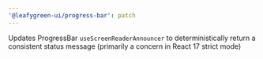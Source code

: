 ```yaml
---
'@leafygreen-ui/progress-bar': patch
---
```


Updates ProgressBar `useScreenReaderAnnouncer` to deterministically return a consistent status message (primarily a concern in React 17 strict mode)
